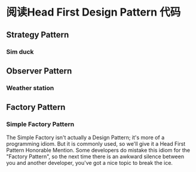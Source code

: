 # 阅读Head First Design Pattern 代码
## Strategy Pattern
### Sim duck
## Observer Pattern
### Weather station
## Factory Pattern
### Simple Factory Pattern
The Simple Factory isn't actually a Design Pattern; it's more of a programming idiom.
But it is commonly used, so we'll give it a Head First Pattern Honorable Mention.
Some developers do mistake this idiom for the "Factory Pattern", so the next time there is an awkward silence between you and another developer, you've got a nice
topic to break the ice.
